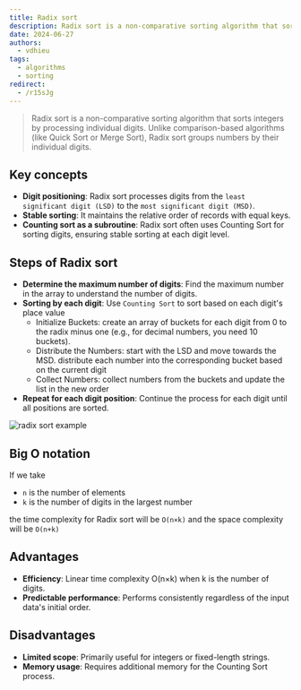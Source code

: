 ```yaml
---
title: Radix sort
description: Radix sort is a non-comparative sorting algorithm that sorts integers by processing individual digits. Unlike comparison-based algorithms (like Quick Sort or Merge Sort), Radix sort groups numbers by their individual digits.
date: 2024-06-27
authors:
  - vdhieu
tags:
  - algorithms
  - sorting
redirect:
  - /r15sJg
---
```


> Radix sort is a non-comparative sorting algorithm that sorts integers by processing individual digits. Unlike comparison-based algorithms (like Quick Sort or Merge Sort), Radix sort groups numbers by their individual digits.

## Key concepts

- **Digit positioning**: Radix sort processes digits from the `least significant digit (LSD)` to the `most significant digit (MSD)`.
- **Stable sorting**: It maintains the relative order of records with equal keys.
- **Counting sort as a subroutine**: Radix sort often uses Counting Sort for sorting digits, ensuring stable sorting at each digit level.

## Steps of Radix sort

- **Determine the maximum number of digits**: Find the maximum number in the array to understand the number of digits.
- **Sorting by each digit**: Use `Counting Sort` to sort based on each digit's place value
  - Initialize Buckets: create an array of buckets for each digit from 0 to the radix minus one (e.g., for decimal numbers, you need 10 buckets).
  - Distribute the Numbers: start with the LSD and move towards the MSD. distribute each number into the corresponding bucket based on the current digit
  - Collect Numbers: collect numbers from the buckets and update the list in the new order
- **Repeat for each digit position**: Continue the process for each digit until all positions are sorted.

![radix sort example](assets/radix-sort.gif)

## Big O notation

If we take

- `n` is the number of elements
- `k` is the number of digits in the largest number

the time complexity for Radix sort will be `O(n×k)` and the space complexity will be `O(n+k)`

## Advantages

- **Efficiency**: Linear time complexity O(n×k) when k is the number of digits.
- **Predictable performance**: Performs consistently regardless of the input data's initial order.

## Disadvantages

- **Limited scope**: Primarily useful for integers or fixed-length strings.
- **Memory usage**: Requires additional memory for the Counting Sort process.

